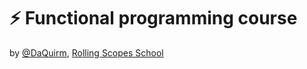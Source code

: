 # :zap: Functional programming course

by [@DaQuirm](https://github.com/DaQuirm), [Rolling Scopes School](https://github.com/rolling-scopes-school/lectures/blob/master/lectures/fp.md)
